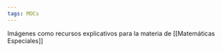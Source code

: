 ```yaml
---
tags: MOCs
---
```

Imágenes como recursos explicativos para la materia de [[Matemáticas Especiales]]
